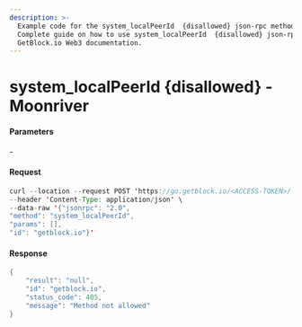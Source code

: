```yaml
---
description: >-
  Example code for the system_localPeerId  {disallowed} json-rpc method.
  Сomplete guide on how to use system_localPeerId  {disallowed} json-rpc in
  GetBlock.io Web3 documentation.
---
```


# system\_localPeerId {disallowed} - Moonriver

#### Parameters

\-

#### Request

```java
curl --location --request POST 'https://go.getblock.io/<ACCESS-TOKEN>/' \
--header 'Content-Type: application/json' \
--data-raw '{"jsonrpc": "2.0",
"method": "system_localPeerId",
"params": [],
"id": "getblock.io"}'
```

#### Response

```java
{
    "result": "null",
    "id": "getblock.io",
    "status_code": 405,
    "message": "Method not allowed"
}
```
